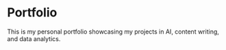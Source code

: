 # Portfolio
 This is my personal portfolio showcasing my projects in AI, content writing, and data analytics.
